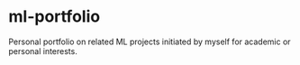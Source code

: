 # ml-portfolio
Personal portfolio on related ML projects initiated by myself for academic or personal interests.
